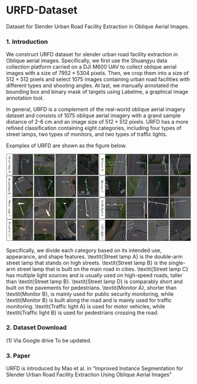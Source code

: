 # URFD-Dataset
Dataset for Slender Urban Road Facility Extraction in Oblique Aerial Images.


### 1. Introduction
We construct URFD dataset for slender urban road facility extraction in Oblique aerial images. Specifically, we first use the Shuangyu data collection platform carried on a DJI M600 UAV to collect oblique aerial images with a size of $7952\times5304$ pixels. Then, we crop them into a size of $512\times512$ pixels and select 1075 images containing urban road facilities with different types and shooting angles. At last, we manually annotated the bounding box and binary mask of targets using Labelme, a graphical image annotation tool.


In general, URFD is a complement of the real-world oblique aerial imagery dataset and consists of $1075$ oblique aerial imagery with a grand sample distance of 2-6 cm and an image size of $512\times512$ pixels. URFD has a more refined classification containing eight categories, including four types of street lamps, two types of monitors, and two types of traffic lights.

Examples of URFD are shown as the figure below.

<img src="https://github.com/zmaomia/URFD-Dataset/blob/main/URFD%20examples.png" width="900px">

Specifically, we divide each category based on its intended use, appearance, and shape features. \textit{Street lamp A} is the double-arm street lamp that stands on high streets. \textit{Street lamp B} is the single-arm street lamp that is built on the main road in cities. \textit{Street lamp C} has multiple light sources and is usually used on high-speed roads, taller than \textit{Street lamp B}. \textit{Street lamp D} is comparably short and built on the pavements for pedestrians. \textit{Monitor A}, shorter than \textit{Monitor B}, is mainly used for public security monitoring, while \textit{Monitor B} is built along the road and is mainly used for traffic monitoring. \textit{Traffic light A} is used for motor vehicles, while \textit{Traffic light B} is used for pedestrians crossing the road.

### 2. Dataset Download
(1) Via Google drive
 To be updated.


### 3. Paper
URFD is introduced by Mao et al. in "Improved Instance Segmentation for Slender Urban Road Facility Extraction Using Oblique Aerial Images" 

